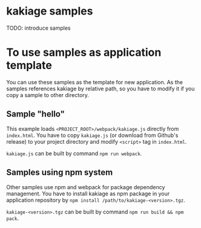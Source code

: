 # kakiage samples

TODO: introduce samples

# To use samples as application template

You can use these samples as the template for new application. As the samples references kakiage by relative path, so you have to modify it if you copy a sample to other directory.

## Sample "hello"

This example loads `<PROJECT_ROOT>/webpack/kakiage.js` directly from `index.html`. You have to copy `kakiage.js` (or download from Github's release) to your project directory and modify `<script>` tag in `index.html`.

`kakiage.js` can be built by command `npm run webpack`.

## Samples using npm system

Other samples use npm and webpack for package dependency management. You have to install kakiage as npm package in your application repository by `npm install /path/to/kakiage-<version>.tgz`.

`kakiage-<version>.tgz` can be built by command `npm run build && npm pack`.
